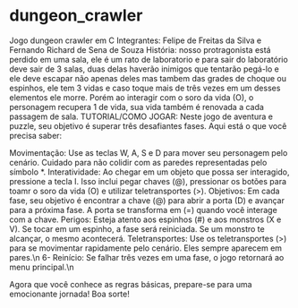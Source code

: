 # dungeon_crawler
Jogo dungeon crawler em C
Integrantes: Felipe de Freitas da Silva e Fernando Richard de Sena de Souza
História: nosso protragonista está perdido em uma sala, ele é um rato de laboratorio e para sair do laboratório deve sair de 3 salas, duas delas haverão inimigos que tentarão pegá-lo e ele deve escapar não apenas deles mas tambem das grades de choque ou espinhos, ele tem 3 vidas e caso toque mais de três vezes em um desses elementos ele morre. Porém ao interagir com o soro da vida (O), o personagem recupera 1 de vida, sua vida também é renovada a cada passagem de sala.
TUTORIAL/COMO JOGAR:
Neste jogo de aventura e puzzle, seu objetivo é superar três desafiantes fases. Aqui está o que você precisa saber:

Movimentação: Use as teclas W, A, S e D para mover seu personagem pelo cenário. Cuidado para não colidir com as paredes representadas pelo símbolo *.
Interatividade: Ao chegar em um objeto que possa ser interagido, pressione a tecla I. Isso inclui pegar chaves (@), pressionar os botões para toamr o soro da vida (O) e utilizar teletransportes (>).
Objetivos: Em cada fase, seu objetivo é encontrar a chave (@) para abrir a porta (D) e avançar para a próxima fase. A porta se transforma em (=) quando você interage com a chave.
Perigos: Esteja atento aos espinhos (#) e aos monstros (X e V). Se tocar em um espinho, a fase será reiniciada. Se um monstro te alcançar, o mesmo acontecerá.
Teletransportes: Use os teletransportes (>) para se movimentar rapidamente pelo cenário. Eles sempre aparecem em pares.\n
6- Reinício: Se falhar três vezes em uma fase, o jogo retornará ao menu principal.\n

Agora que você conhece as regras básicas, prepare-se para uma emocionante jornada! Boa sorte!
